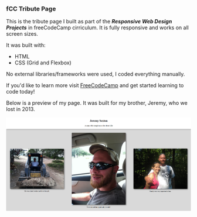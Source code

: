 ### fCC Tribute Page

This is the tribute page I built as part of the ***Responsive Web Design Projects*** in freeCodeCamp cirriculum.  It is fully responsive and works on all screen sizes.

It was built with: 

* HTML
* CSS (Grid and Flexbox)

No external libraries/frameworks were used, I coded everything manually.

If you'd like to learn more visit <a href="https://www.freecodecamp.org" target="_blank">FreeCodeCamp</a> and get started learning to code today!

Below is a preview of my page.  It was built for my brother, Jeremy, who we lost in 2013.  

![jeremy sexton](./images/preview.png)


